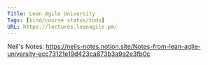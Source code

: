 ```yaml
---
Title: Lean Agile University
Tags: [kind/course status/todo]
URL: https://lectures.leanagile.pm/
---
```


Neil's Notes: https://neils-notes.notion.site/Notes-from-lean-agile-university-ecc73121e19d423ca873b3a9a2e3fb0c